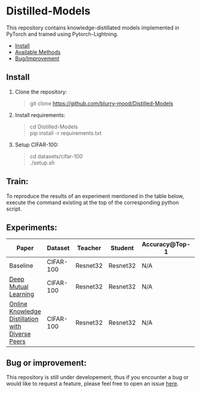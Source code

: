 # Distilled-Models
This repository contains knowledge-distillated models implemented in PyTorch and trained using Pytorch-Lightning.

- [Install](README.md#install)
- [Available Methods](README.md#methods)
- [Bug/Improvement](README.md#bug-or-improvement)

## Install
1. Clone the repository:
    > git clone https://github.com/blurry-mood/Distilled-Models
2. Install requirements:
    > cd Distilled-Models  
    > pip install -r requirements.txt
3. Setup CIFAR-100:
    > cd datasets/cifar-100  
    > ./setup.sh
    
## Train:
To reproduce the results of an experiment mentioned in the table below, execute the command existing at the top of the corresponding python script.
    
## Experiments:
| Paper | Dataset | Teacher | Student | Accuracy@Top-1 | Accuracy@Top-5 |
| ----- | ------- | ------- | ------- | -------------- | -------------- |
| Baseline | CIFAR-100 | Resnet32 | Resnet32 | N/A | N/A |
| [Deep Mutual Learning](https://arxiv.org/abs/1706.00384) | CIFAR-100 | Resnet32 | Resnet32 | N/A | N/A |
| [Online Knowledge Distillation with Diverse Peers](https://arxiv.org/abs/1912.00350) | CIFAR-100 | Resnet32 | Resnet32 | N/A | N/A |


## Bug or improvement:
This repository is still under developement, thus if you encounter a bug or would like to request a feature, please feel free to open an issue [here](https://github.com/blurry-mood/Distilled-Models/issues).